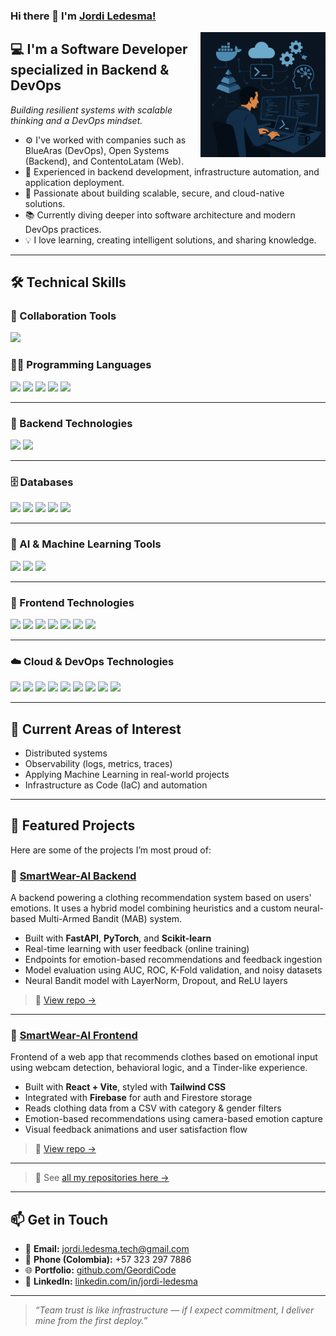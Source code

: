 ### Hi there 👋 I'm [Jordi Ledesma!](https://github.com/GeordiCode/)

<img align="right" alt="DevOps Working Setup" height="200px" src="https://github.com/GeordiCode/GeordiCode/blob/main/abstract-background2.png?raw=true" />

## 💻 I'm a Software Developer specialized in Backend & DevOps  
_Building resilient systems with scalable thinking and a DevOps mindset._

- ⚙️ I've worked with companies such as BlueAras (DevOps), Open Systems (Backend), and ContentoLatam (Web).
- 🔧 Experienced in backend development, infrastructure automation, and application deployment.
- 🚀 Passionate about building scalable, secure, and cloud-native solutions.
- 📚 Currently diving deeper into software architecture and modern DevOps practices.
- 💡 I love learning, creating intelligent solutions, and sharing knowledge.

---

## 🛠️ Technical Skills

### 🤝 Collaboration Tools
<p>
  <img src="https://skillicons.dev/icons?i=git,github,discord" height="30"/>
</p>

### 👨‍💻 Programming Languages
<p>
  <img src="https://skillicons.dev/icons?i=go" height="30" />
  <img src="https://skillicons.dev/icons?i=python" height="30" />
  <img src="https://skillicons.dev/icons?i=typescript" height="30" />
  <img src="https://skillicons.dev/icons?i=java" height="30" />
  <img src="https://skillicons.dev/icons?i=javascript" height="30" />
</p>

---

### 🧩 Backend Technologies
<p>
  <img src="https://skillicons.dev/icons?i=fastapi,nodejs,spring" height="30" />
  <img src="https://img.shields.io/badge/Fiber-00ADD8?style=flat&logo=go&logoColor=white" height="25" />
</p>

---

### 🗄️ Databases
<p>
  <img src="https://skillicons.dev/icons?i=postgres" height="30" />
  <img src="https://skillicons.dev/icons?i=mysql" height="30" />
  <img src="https://skillicons.dev/icons?i=mongodb" height="30" />
  <img src="https://skillicons.dev/icons?i=firebase" height="30" />
  <img src="https://skillicons.dev/icons?i=redis" height="30" />
</p>

---

### 🧠 AI & Machine Learning Tools
<p>
  <img src="https://skillicons.dev/icons?i=tensorflow" height="30" />
  <img src="https://skillicons.dev/icons?i=pytorch" height="30" />
  <img src="https://skillicons.dev/icons?i=sklearn" height="30" />
</p>

---

### 🎨 Frontend Technologies
<p>
  <img src="https://skillicons.dev/icons?i=vue" height="30" />
  <img src="https://skillicons.dev/icons?i=react" height="30" />
  <img src="https://skillicons.dev/icons?i=angular" height="30" />
  <img src="https://skillicons.dev/icons?i=figma" height="30" />
  <img src="https://skillicons.dev/icons?i=html" height="30" />
  <img src="https://skillicons.dev/icons?i=css" height="30" />
  <img src="https://skillicons.dev/icons?i=vitest" height="30" />
</p>

---

### ☁️ Cloud & DevOps Technologies
<p>
  <img src="https://skillicons.dev/icons?i=aws" height="30" />
  <img src="https://skillicons.dev/icons?i=azure" height="30" />
  <img src="https://skillicons.dev/icons?i=gcp" height="30" />
  <img src="https://skillicons.dev/icons?i=nginx" height="30" />
  <img src="https://skillicons.dev/icons?i=githubactions" height="30" />
  <img src="https://skillicons.dev/icons?i=linux" height="30" />
  <img src="https://skillicons.dev/icons?i=docker" height="30" />
  <img src="https://skillicons.dev/icons?i=vercel" height="30" />
  <img src="https://skillicons.dev/icons?i=bash" height="30" />
</p>

---

## 🔎 Current Areas of Interest

- Distributed systems  
- Observability (logs, metrics, traces)  
- Applying Machine Learning in real-world projects  
- Infrastructure as Code (IaC) and automation  

---

## 🚀 Featured Projects

Here are some of the projects I’m most proud of:

### 🧠 [SmartWear-AI Backend](https://github.com/GeordiCode/SmartWear-AI-backend)

A backend powering a clothing recommendation system based on users' emotions. It uses a hybrid model combining heuristics and a custom neural-based Multi-Armed Bandit (MAB) system.

- Built with **FastAPI**, **PyTorch**, and **Scikit-learn**
- Real-time learning with user feedback (online training)
- Endpoints for emotion-based recommendations and feedback ingestion
- Model evaluation using AUC, ROC, K-Fold validation, and noisy datasets
- Neural Bandit model with LayerNorm, Dropout, and ReLU layers

> 📄 [View repo →](https://github.com/GeordiCode/SmartWear-AI-backend)

---

### 👕 [SmartWear-AI Frontend](https://github.com/Dife2703/ProyectoGradoRopa)

Frontend of a web app that recommends clothes based on emotional input using webcam detection, behavioral logic, and a Tinder-like experience.

- Built with **React + Vite**, styled with **Tailwind CSS**
- Integrated with **Firebase** for auth and Firestore storage
- Reads clothing data from a CSV with category & gender filters
- Emotion-based recommendations using camera-based emotion capture
- Visual feedback animations and user satisfaction flow

> 📄 [View repo →](https://github.com/Dife2703/ProyectoGradoRopa)

---

> 🧩 See [all my repositories here →](https://github.com/GeordiCode?tab=repositories)


---

## 📫 Get in Touch

- 📧 **Email:** jordi.ledesma.tech@gmail.com  
- 📱 **Phone (Colombia):** +57 323 297 7886  
- 🌐 **Portfolio:** [github.com/GeordiCode](https://github.com/GeordiCode?tab=repositories)  
- 💼 **LinkedIn:** [linkedin.com/in/jordi-ledesma](https://www.linkedin.com/in/jordi-ledesma)

---

> *“Team trust is like infrastructure — if I expect commitment, I deliver mine from the first deploy.”*

